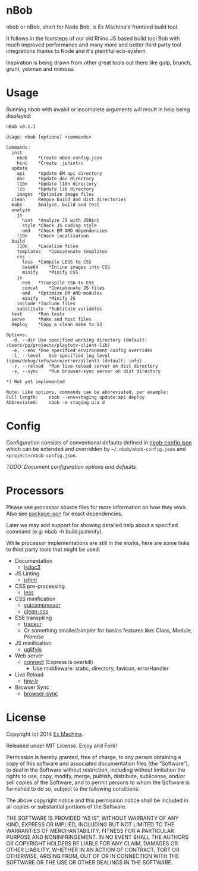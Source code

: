 nBob
====
nbob or nBob, short for Node Bob, is Ex Machina's frontend build tool.

It follows in the footsteps of our old Rhino JS based build tool Bob with much improved performance and many more and better third party tool integrations thanks to Node and it's plentiful eco-system.

Inspiration is being drawn from other great tools out there like gulp, brunch, grunt, yeoman and mimosa.

# Usage
Running nbob with invalid or incomplete arguments will result in help being displayed:

	nBob v0.1.1

	Usage: nbob [options] <commands>

	Commands:
	  init
	    nbob	*Create nbob-config.json
	    hint	*Create .jshintrc
	  update
	    api		*Update EM api directory
	    doc		*Update doc directory
	    l10n	*Update l10n directory
	    lib		*Update lib directory
	    images	*Optimize image files
	  clean		Remove build and dist directories
	  make		Analyze, build and test
	  analyze
	    js
	      hint	*Analyze JS with JSHint
	      style	*Check JS coding style
	      amd	*Check EM AMD dependencies
	    l10n	*Check localization
	  build
	    l10n	*Localize files
	    templates	*Concatenate templates
	    css
	      less	*Compile LESS to CSS
	      base64	*Inline images into CSS
	      minify	*Minify CSS
	    js
	      es6	*Transpile ES6 to ES5
	      concat	*Concatenate JS files
	      amd	*Optimize EM AMD modules
	      minify	*Minify JS
	    include	*Include files
	    substitute	*Subtitute variables
	  test		*Run tests
	  serve		*Make and host files
	  deploy	*Copy a clean make to S3

	Options:
	  -d, --dir	Use specified working directory (default: /Users/pp/projects/playtotv-client-lib)
	  -e, --env	*Use specified environment config overrides
	  -l, --level	Use specified log level (spam/debug/info/warn/error/silent) (default: info)
	  -r, --reload	*Run live-reload server on dist directory
	  -s, --sync	*Run browser-sync server on dist directory

	*) Not yet implemented

	Note: Like options, commands can be abbreviated, per example:
	Full length:	nbob --env=staging update:api deploy
	Abbreviated:	nbob -e staging u:a d

# Config
Configuration consists of conventional defaults defined in [nbob-config.json](nbob-config.json) which can be extended and overridden by `~/.nbob/nbob-config.json` and `<project>/nbob-config.json`.

*TODO: Document configuration options and defaults*

# Processors
Please see processor source files for more information on how they work.
Also see [package.json](package.json) for exact dependencies.

Later we may add support for showing detailed help about a specified command (e.g: nbob -h build:js:minify).

While processor implementations are still in the works, here are some links to third party tools that might be used:

* Documentation
  * [jsdoc3](https://github.com/jsdoc3/jsdoc)
* JS Linting
  * [jshint](https://github.com/jshint/jshint)
* CSS pre-processing
  * [less](http://lesscss.org)
* CSS minification
  * [yuicompressor](https://github.com/yui/yuicompressor)
  * [clean-css](https://github.com/GoalSmashers/clean-css)
* ES6 transpiling
  * [traceur](https://github.com/google/traceur-compiler)
  * Or something smaller/simpler for basics features like: Class, Module, Promise
* JS minification
  * [uglifyjs](https://github.com/mishoo/UglifyJS)
* Web server
  * [connect](http://www.senchalabs.org/connect) (Express is overkill)
    * Use middleware: static, directory, favicon, errorHandler
* Live Reload
  * [tiny-lr](https://github.com/mklabs/tiny-lr)
* Browser Sync
  * [browser-sync](https://github.com/shakyshane/browser-sync)

# License
Copyright (c) 2014 [Ex Machina](http://exmg.tv).

Released under MIT License. Enjoy and Fork!

Permission is hereby granted, free of charge, to any person obtaining a copy of this software and associated documentation files (the “Software”), to deal in the Software without restriction, including without limitation the rights to use, copy, modify, merge, publish, distribute, sublicense, and/or sell copies of the Software, and to permit persons to whom the Software is furnished to do so, subject to the following conditions:

The above copyright notice and this permission notice shall be included in all copies or substantial portions of the Software.

THE SOFTWARE IS PROVIDED “AS IS”, WITHOUT WARRANTY OF ANY KIND, EXPRESS OR IMPLIED, INCLUDING BUT NOT LIMITED TO THE WARRANTIES OF MERCHANTABILITY, FITNESS FOR A PARTICULAR PURPOSE AND NONINFRINGEMENT. IN NO EVENT SHALL THE AUTHORS OR COPYRIGHT HOLDERS BE LIABLE FOR ANY CLAIM, DAMAGES OR OTHER LIABILITY, WHETHER IN AN ACTION OF CONTRACT, TORT OR OTHERWISE, ARISING FROM, OUT OF OR IN CONNECTION WITH THE SOFTWARE OR THE USE OR OTHER DEALINGS IN THE SOFTWARE.
